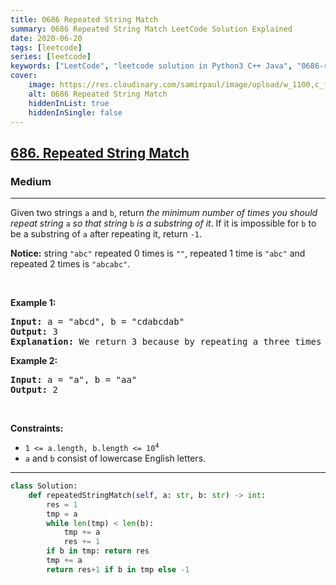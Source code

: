 ```yaml
---
title: 0686 Repeated String Match
summary: 0686 Repeated String Match LeetCode Solution Explained
date: 2020-06-20
tags: [leetcode]
series: [leetcode]
keywords: ["LeetCode", "leetcode solution in Python3 C++ Java", "0686-repeated-string-match LeetCode Solution Explained"]
cover:
    image: https://res.cloudinary.com/samirpaul/image/upload/w_1100,c_fit,co_rgb:FFFFFF,l_text:Arial_75_bold:0686 Repeated String Match - Solution Explained/problem-solving.webp
    alt: 0686 Repeated String Match
    hiddenInList: true
    hiddenInSingle: false
---
```



<h2><a href="https://leetcode.com/problems/repeated-string-match/">686. Repeated String Match</a></h2><h3>Medium</h3><hr><div><p>Given two strings <code>a</code> and <code>b</code>, return <em>the minimum number of times you should repeat string </em><code>a</code><em> so that string</em> <code>b</code> <em>is a substring of it</em>. If it is impossible for <code>b</code>​​​​​​ to be a substring of <code>a</code> after repeating it, return <code>-1</code>.</p>

<p><strong>Notice:</strong> string <code>"abc"</code> repeated 0 times is <code>""</code>, repeated 1 time is <code>"abc"</code> and repeated 2 times is <code>"abcabc"</code>.</p>

<p>&nbsp;</p>
<p><strong class="example">Example 1:</strong></p>

<pre><strong>Input:</strong> a = "abcd", b = "cdabcdab"
<strong>Output:</strong> 3
<strong>Explanation:</strong> We return 3 because by repeating a three times "ab<strong>cdabcdab</strong>cd", b is a substring of it.
</pre>

<p><strong class="example">Example 2:</strong></p>

<pre><strong>Input:</strong> a = "a", b = "aa"
<strong>Output:</strong> 2
</pre>

<p>&nbsp;</p>
<p><strong>Constraints:</strong></p>

<ul>
	<li><code>1 &lt;= a.length, b.length &lt;= 10<sup>4</sup></code></li>
	<li><code>a</code> and <code>b</code> consist of lowercase English letters.</li>
</ul>
</div>

---




```python
class Solution:
    def repeatedStringMatch(self, a: str, b: str) -> int:
        res = 1
        tmp = a
        while len(tmp) < len(b):
            tmp += a
            res += 1
        if b in tmp: return res
        tmp += a
        return res+1 if b in tmp else -1
```
